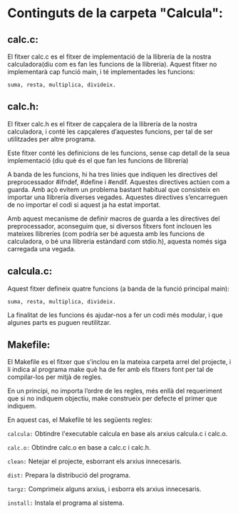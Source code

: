 # Continguts de la carpeta "Calcula":

## calc.c:

El fitxer calc.c es el fitxer de implementació de la llibrería de la nostra calculadora(diu com es fan les funcions de la llibreria). Aquest fitxer no implementarà cap funció main, i té implementades les funcions:

`` suma, resta, multiplica, divideix. ``

## calc.h:

El fitxer calc.h es el fitxer de capçalera de la llibrería de la nostra calculadora, i conté les capçaleres d’aquestes funcions, per tal de ser utilitzades per altre programa.

Este fitxer conté les definicions de les funcions, sense cap detall de la seua implementació (diu què és el que fan les funcions de llibrería)

A banda de les funcions, hi ha tres línies que indiquen les directives del preprocessador #ifndef, #define i #endif. Aquestes directives actúen com a guarda. Amb açò evitem un problema bastant habitual que consisteix en importar una llibrería diverses vegades. Aquestes directives s’encarreguen de no importar el codi si aquest ja ha
estat importat.

Amb aquest mecanisme de definir macros de guarda a les directives del preprocessador, aconseguim que, si diversos fitxers font inclouen les mateixes llibreríes (com podría ser bé aquesta amb les funcions de calculadora, o bé una llibreria estàndard com stdio.h), aquesta només siga carregada una vegada.

## calcula.c:

Aquest fitxer defineix quatre funcions (a banda de la funció principal main):

`` suma, resta, multiplica, divideix. ``

La finalitat de les funcions és ajudar-nos a fer un codi més
modular, i que algunes parts es puguen reutilitzar.

## Makefile:

El Makefile es el fitxer que s’inclou en la mateixa carpeta arrel del projecte, i li indica al programa make què ha de fer amb els fitxers font per tal de compilar-los per mitjà de regles.

En un principi, no importa l’ordre de les regles, més enllà del requeriment que si no indiquem objectiu, make construeix per defecte el primer que indiquem.

En aquest cas, el Makefile té les següents regles:

``calcula:`` Obtindre l'executable calcula en base als arxius calcula.c i calc.o.

``calc.o:`` Obtindre calc.o en base a calc.c i calc.h.

``clean:`` Netejar el projecte, esborrant els arxius innecesaris.

``dist:`` Prepara la distribució del programa.

``targz:`` Comprimeix alguns arxius, i esborra els arxius innecesaris.

``install:`` Instala el programa al sistema.
